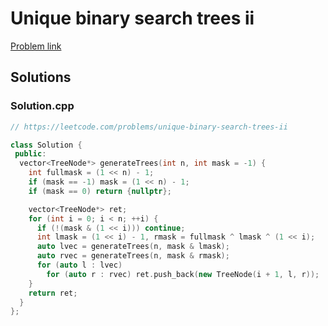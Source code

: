 # Unique binary search trees ii

[Problem link](https://leetcode.com/problems/unique-binary-search-trees-ii)

## Solutions


### Solution.cpp
```cpp
// https://leetcode.com/problems/unique-binary-search-trees-ii

class Solution {
 public:
  vector<TreeNode*> generateTrees(int n, int mask = -1) {
    int fullmask = (1 << n) - 1;
    if (mask == -1) mask = (1 << n) - 1;
    if (mask == 0) return {nullptr};

    vector<TreeNode*> ret;
    for (int i = 0; i < n; ++i) {
      if (!(mask & (1 << i))) continue;
      int lmask = (1 << i) - 1, rmask = fullmask ^ lmask ^ (1 << i);
      auto lvec = generateTrees(n, mask & lmask);
      auto rvec = generateTrees(n, mask & rmask);
      for (auto l : lvec)
        for (auto r : rvec) ret.push_back(new TreeNode(i + 1, l, r));
    }
    return ret;
  }
};
```